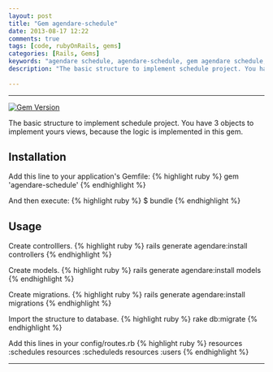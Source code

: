 ```yaml
---
layout: post
title: "Gem agendare-schedule"
date: 2013-08-17 12:22
comments: true
tags: [code, rubyOnRails, gems]
categories: [Rails, Gems]
keywords: "agendare schedule, agendare-schedule, gem agendare schedule, gem agendare-schedule, agendar, gem schedule, gem" 
description: "The basic structure to implement schedule project. You have 3 objects to implement yours views, because the logic is implemented in this gem."
 
---
```

---

<!--more-->
[![Gem Version](https://badge.fury.io/rb/agendare-schedule.png)](http://badge.fury.io/rb/agendare-schedule)

The basic structure to implement schedule project. You have 3 objects to implement yours views, because the logic is implemented in this gem.

## Installation

Add this line to your application's Gemfile:
	{% highlight ruby %}
    gem 'agendare-schedule'
    {% endhighlight %}

And then execute:
	{% highlight ruby %}
    $ bundle
    {% endhighlight %}

## Usage
	 
Create controlllers.
{% highlight ruby %}
     rails  generate agendare:install controllers
{% endhighlight %}
     
Create models.
{% highlight ruby %}
     rails  generate agendare:install models
{% endhighlight %}
     
Create migrations.
{% highlight ruby %}
     rails  generate agendare:install migrations
{% endhighlight %}
     
Import the structure to database.
{% highlight ruby %}
     rake db:migrate
{% endhighlight %}
     
Add this lines in your config/routes.rb
{% highlight ruby %}
	 resources :schedules
	 resources :scheduleds
	 resources :users 
{% endhighlight %}

---